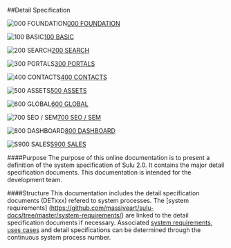 ##Detail Specification

![000 FOUNDATION](https://raw.github.com/massiveart/sulu-docs/master/system-requirements/images/foundation.png)[000 FOUNDATION](https://github.com/massiveart/sulu-docs/tree/master/detail-specification/000-foundation "000 FOUNDATION")

![100 BASIC](https://raw.github.com/massiveart/sulu-docs/master/system-requirements/images/basic.png)[100 BASIC](https://github.com/massiveart/sulu-docs/tree/master/detail-specification/100-basic "100 BASIC")

![200 SEARCH](https://raw.github.com/massiveart/sulu-docs/master/system-requirements/images/search.png)[200 SEARCH](https://github.com/massiveart/sulu-docs/tree/master/detail-specification/200-search "200 SEARCH")

![300 PORTALS](https://raw.github.com/massiveart/sulu-docs/master/system-requirements/images/portals.png)[300 PORTALS](https://github.com/massiveart/sulu-docs/tree/master/detail-specification/300-portals "300 PORTALS")

![400 CONTACTS](https://raw.github.com/massiveart/sulu-docs/master/system-requirements/images/contacts.png)[400 CONTACTS](https://github.com/massiveart/sulu-docs/tree/master/detail-specification/400-contacts "400 CONTACTS")

![500 ASSETS](https://raw.github.com/massiveart/sulu-docs/master/system-requirements/images/assets.png)[500 ASSETS](https://github.com/massiveart/sulu-docs/tree/master/detail-specification/500-assets "500 ASSETS")

![600 GLOBAL](https://raw.github.com/massiveart/sulu-docs/master/system-requirements/images/global.png)[600 GLOBAL](https://github.com/massiveart/sulu-docs/tree/master/detail-specification/600-global "600 GLOBAL")

![700 SEO / SEM](https://raw.github.com/massiveart/sulu-docs/master/system-requirements/images/seo-sem.png)[700 SEO / SEM](https://github.com/massiveart/sulu-docs/tree/master/detail-specification/700-seo-sem "700 SEO / SEM")

![800 DASHBOARD](https://raw.github.com/massiveart/sulu-docs/master/system-requirements/images/dashboard.png)[800 DASHBOARD](https://github.com/massiveart/sulu-docs/tree/master/detail-specification/800-dashboard "800 DASHBOARD")

![S900 SALES](https://raw.github.com/massiveart/sulu-docs/master/system-requirements/images/shop.png)[S900 SALES](https://github.com/sulu-cmf/docs/tree/master/detail-specification/S900-sales "S900 SALES")

####Purpose
The purpose of this online documentation is to present a definition of the system specification of Sulu 2.0. It contains the major detail specification documents. This documentation is intended for the development team.

####Structure
This documentation includes the detail specification documents (DETxxx) refered to system processes. The [system requirements] (https://github.com/massiveart/sulu-docs/tree/master/system-requirements/) are linked to the detail specification documents if necessary. Associated [system requirements](https://github.com/massiveart/sulu-docs/tree/master/system-requirements/), [uses cases](https://github.com/massiveart/sulu-docs/tree/master/use-cases/) and detail specifications can be determined through the continuous system process number.
